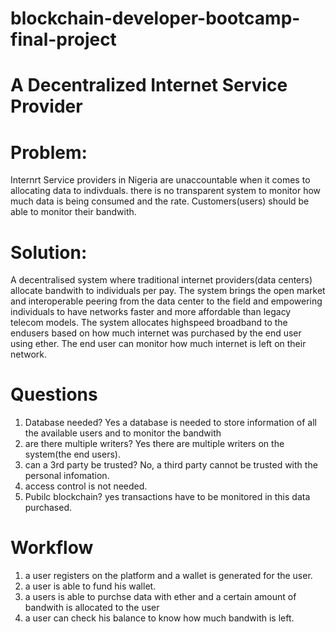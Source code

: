 # blockchain-developer-bootcamp-final-project
#  A Decentralized Internet Service Provider
#  Problem:
Internrt Service providers in Nigeria are unaccountable when it comes to allocating data to indivduals. there is no transparent system to monitor how much data is being consumed and the rate. Customers(users) should be able to monitor their bandwith.

# Solution:
A decentralised system where traditional internet providers(data centers) allocate bandwith to individuals per pay. The system brings the open market and interoperable peering from the data center to the field and empowering individuals to have networks faster and more affordable than legacy telecom models. The system allocates highspeed broadband to the endusers based on how much internet was purchased by the end user using ether. The end user can monitor how much internet is left on their network. 

# Questions
1. Database needed?
Yes a database is needed to store information of all the available users and to monitor the bandwith
2. are there multiple writers?
Yes there are multiple writers on the system(the end users).
3. can a 3rd party be trusted?
No, a third party cannot be trusted with the personal infomation.
4. access control is not needed.
5. Pubilc blockchain?
yes transactions have to be monitored in this data purchased.

# Workflow
1. a user registers on the platform and a wallet is generated for the user.
2. a user is able to fund his wallet.
4. a users is able to purchse data with ether and a certain amount of bandwith is allocated to the user
5. a user can check his balance to know how much bandwith is left.
